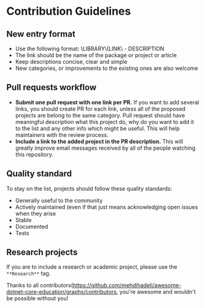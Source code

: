 # Contribution Guidelines

## New entry format

* Use the following format: \LIBRARY\\(LINK\ - DESCRIPTION
* The link should be the name of the package or project or article
* Keep descriptions concise, clear and simple
* New categories, or improvements to the existing ones are also welcome

## Pull requests workflow

* **Submit one pull request with one link per PR.** If you want to add several links, you should create PR for each link, unless all of the proposed projects are belong to the same category. Pull request should have meaningful description what this project do, why do you want to add it to the list and any other info which might be useful. This will help maintainers with the review process.
* **Include a link to the added project in the PR description.** This will greatly improve email messages received by all of the people watching this repository.

## Quality standard

To stay on the list, projects should follow these quality standards:

* Generally useful to the community
* Actively maintained (even if that just means acknowledging open issues when they arise
* Stable
* Documented
* Tests

## Research projects

If you are to include a research or academic project, please use the `**Research**` tag.

Thanks to all contributors(https://github.com/mehdihadeli/awesome-dotnet-core-education/graphs/contributors, you're awesome and wouldn't be possible without you!
